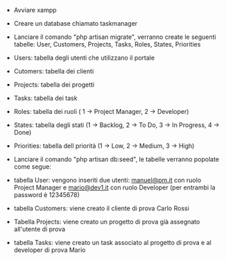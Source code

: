 - Avviare xampp
- Creare un database chiamato taskmanager


- Lanciare il comando "php artisan migrate",  verranno create le seguenti tabelle: User, Customers, Projects, Tasks, Roles, States, Priorities
- Users: tabella degli utenti che utilizzano il portale
- Cutomers: tabella dei clienti
- Projects: tabella dei progetti
- Tasks: tabella dei task
- Roles: tabella dei ruoli ( 1 -> Project Manager, 2 -> Developer)
- States: tabella degli stati (1 -> Backlog, 2 -> To Do, 3 -> In Progress, 4 -> Done)
- Priorities: tabella dell priorità (1 -> Low, 2 -> Medium, 3 -> High)


- Lanciare il comando "php artisan db:seed", le tabelle verranno popolate come segue:
- tabella User: vengono inseriti due utenti: manuel@pm.it con ruolo Project Manager e mario@dev1.it con ruolo Developer (per entrambi la password è 12345678)
- tabella Customers: viene creato il cliente di prova Carlo Rossi
- Tabella Projects: viene creato un progetto di prova già assegnato all'utente di prova
- tabella Tasks: viene creato un task associato al progetto di prova e al developer di prova Mario

